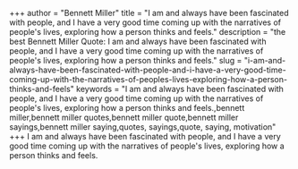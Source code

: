 +++
author = "Bennett Miller"
title = "I am and always have been fascinated with people, and I have a very good time coming up with the narratives of people's lives, exploring how a person thinks and feels."
description = "the best Bennett Miller Quote: I am and always have been fascinated with people, and I have a very good time coming up with the narratives of people's lives, exploring how a person thinks and feels."
slug = "i-am-and-always-have-been-fascinated-with-people-and-i-have-a-very-good-time-coming-up-with-the-narratives-of-peoples-lives-exploring-how-a-person-thinks-and-feels"
keywords = "I am and always have been fascinated with people, and I have a very good time coming up with the narratives of people's lives, exploring how a person thinks and feels.,bennett miller,bennett miller quotes,bennett miller quote,bennett miller sayings,bennett miller saying,quotes, sayings,quote, saying, motivation"
+++
I am and always have been fascinated with people, and I have a very good time coming up with the narratives of people's lives, exploring how a person thinks and feels.
